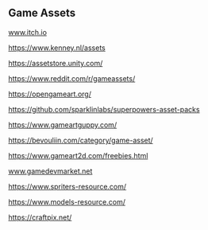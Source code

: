 ## Game Assets

www.itch.io

https://www.kenney.nl/assets

https://assetstore.unity.com/

https://www.reddit.com/r/gameassets/

https://opengameart.org/

https://github.com/sparklinlabs/superpowers-asset-packs

https://www.gameartguppy.com/

https://bevouliin.com/category/game-asset/

https://www.gameart2d.com/freebies.html

www.gamedevmarket.net

https://www.spriters-resource.com/

https://www.models-resource.com/

https://craftpix.net/

